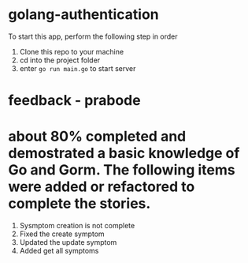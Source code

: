 # golang-authentication

To start this app, perform the following step in order

1. Clone this repo to your machine
2. cd into the project folder
3. enter `go run main.go` to start server

# feedback - prabode

# about 80% completed and demostrated a basic knowledge of Go and Gorm. The following items were added or refactored to complete the stories.

1. Sysmptom creation is not complete
2. Fixed the create symptom
3. Updated the update symptom
4. Added get all symptoms
